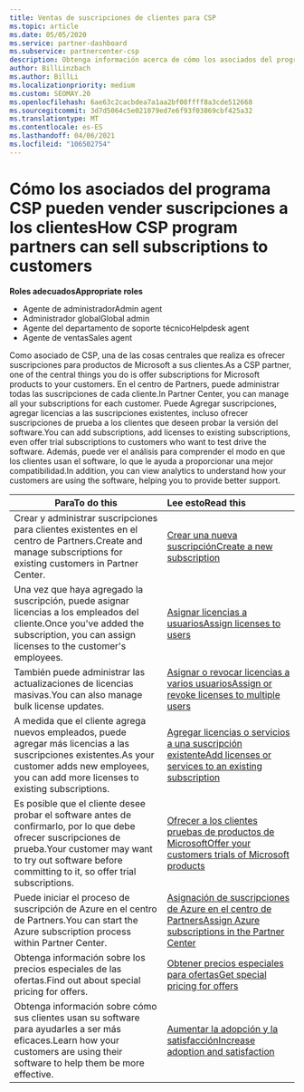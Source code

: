 ```yaml
---
title: Ventas de suscripciones de clientes para CSP
ms.topic: article
ms.date: 05/05/2020
ms.service: partner-dashboard
ms.subservice: partnercenter-csp
description: Obtenga información acerca de cómo los asociados del programa CSP pueden vender suscripciones a los clientes y administrarlas a través del centro de Partners.
author: BillLinzbach
ms.author: BillLi
ms.localizationpriority: medium
ms.custom: SEOMAY.20
ms.openlocfilehash: 6ae63c2cacbdea7a1aa2bf08ffff8a3cde512668
ms.sourcegitcommit: 3d7d5064c5e021079ed7e6f93f03869cbf425a32
ms.translationtype: MT
ms.contentlocale: es-ES
ms.lasthandoff: 04/06/2021
ms.locfileid: "106502754"
---
```

# <a name="how-csp-program-partners-can-sell-subscriptions-to-customers"></a><span data-ttu-id="b8c96-103">Cómo los asociados del programa CSP pueden vender suscripciones a los clientes</span><span class="sxs-lookup"><span data-stu-id="b8c96-103">How CSP program partners can sell subscriptions to customers</span></span>

<span data-ttu-id="b8c96-104">**Roles adecuados**</span><span class="sxs-lookup"><span data-stu-id="b8c96-104">**Appropriate roles**</span></span>

- <span data-ttu-id="b8c96-105">Agente de administrador</span><span class="sxs-lookup"><span data-stu-id="b8c96-105">Admin agent</span></span>
- <span data-ttu-id="b8c96-106">Administrador global</span><span class="sxs-lookup"><span data-stu-id="b8c96-106">Global admin</span></span>
- <span data-ttu-id="b8c96-107">Agente del departamento de soporte técnico</span><span class="sxs-lookup"><span data-stu-id="b8c96-107">Helpdesk agent</span></span>
- <span data-ttu-id="b8c96-108">Agente de ventas</span><span class="sxs-lookup"><span data-stu-id="b8c96-108">Sales agent</span></span>

<span data-ttu-id="b8c96-109">Como asociado de CSP, una de las cosas centrales que realiza es ofrecer suscripciones para productos de Microsoft a sus clientes.</span><span class="sxs-lookup"><span data-stu-id="b8c96-109">As a CSP partner, one of the central things you do is offer subscriptions for Microsoft products to your customers.</span></span> <span data-ttu-id="b8c96-110">En el centro de Partners, puede administrar todas las suscripciones de cada cliente.</span><span class="sxs-lookup"><span data-stu-id="b8c96-110">In Partner Center, you can manage all your subscriptions for each customer.</span></span> <span data-ttu-id="b8c96-111">Puede Agregar suscripciones, agregar licencias a las suscripciones existentes, incluso ofrecer suscripciones de prueba a los clientes que deseen probar la versión del software.</span><span class="sxs-lookup"><span data-stu-id="b8c96-111">You can add subscriptions, add licenses to existing subscriptions, even offer trial subscriptions to customers who want to test drive the software.</span></span> <span data-ttu-id="b8c96-112">Además, puede ver el análisis para comprender el modo en que los clientes usan el software, lo que le ayuda a proporcionar una mejor compatibilidad.</span><span class="sxs-lookup"><span data-stu-id="b8c96-112">In addition, you can view analytics to understand how your customers are using the software, helping you to provide better support.</span></span>

|<span data-ttu-id="b8c96-113">**Para**</span><span class="sxs-lookup"><span data-stu-id="b8c96-113">**To do this**</span></span>   |<span data-ttu-id="b8c96-114">**Lee esto**</span><span class="sxs-lookup"><span data-stu-id="b8c96-114">**Read this**</span></span>   |
|----------------------|:----------------------|
|<span data-ttu-id="b8c96-115">Crear y administrar suscripciones para clientes existentes en el centro de Partners.</span><span class="sxs-lookup"><span data-stu-id="b8c96-115">Create and manage subscriptions for existing customers in Partner Center.</span></span>|[<span data-ttu-id="b8c96-116">Crear una nueva suscripción</span><span class="sxs-lookup"><span data-stu-id="b8c96-116">Create a new subscription</span></span>](create-a-new-subscription.md)|
|<span data-ttu-id="b8c96-117">Una vez que haya agregado la suscripción, puede asignar licencias a los empleados del cliente.</span><span class="sxs-lookup"><span data-stu-id="b8c96-117">Once you've added the subscription, you can assign licenses to the customer's employees.</span></span>  |[<span data-ttu-id="b8c96-118">Asignar licencias a usuarios</span><span class="sxs-lookup"><span data-stu-id="b8c96-118">Assign licenses to users</span></span>](assign-licenses-to-users.md)|
|<span data-ttu-id="b8c96-119">También puede administrar las actualizaciones de licencias masivas.</span><span class="sxs-lookup"><span data-stu-id="b8c96-119">You can also manage bulk license updates.</span></span>   |[<span data-ttu-id="b8c96-120">Asignar o revocar licencias a varios usuarios</span><span class="sxs-lookup"><span data-stu-id="b8c96-120">Assign or revoke licenses to multiple users</span></span>](bulk-license-provisioning-for-multiple-users.md)|
|<span data-ttu-id="b8c96-121">A medida que el cliente agrega nuevos empleados, puede agregar más licencias a las suscripciones existentes.</span><span class="sxs-lookup"><span data-stu-id="b8c96-121">As your customer adds new employees, you can add more licenses to existing subscriptions.</span></span>   |[<span data-ttu-id="b8c96-122">Agregar licencias o servicios a una suscripción existente</span><span class="sxs-lookup"><span data-stu-id="b8c96-122">Add licenses or services to an existing subscription</span></span>](add-licenses-or-services-to-an-existing-subscription.md)|
|<span data-ttu-id="b8c96-123">Es posible que el cliente desee probar el software antes de confirmarlo, por lo que debe ofrecer suscripciones de prueba.</span><span class="sxs-lookup"><span data-stu-id="b8c96-123">Your customer may want to try out software before committing to it, so offer trial subscriptions.</span></span>    |[<span data-ttu-id="b8c96-124">Ofrecer a los clientes pruebas de productos de Microsoft</span><span class="sxs-lookup"><span data-stu-id="b8c96-124">Offer your customers trials of Microsoft products</span></span>](offer-your-customers-trials-of-microsoft-products.md)|
|<span data-ttu-id="b8c96-125">Puede iniciar el proceso de suscripción de Azure en el centro de Partners.</span><span class="sxs-lookup"><span data-stu-id="b8c96-125">You can start the Azure subscription process within Partner Center.</span></span>   |[<span data-ttu-id="b8c96-126">Asignación de suscripciones de Azure en el centro de Partners</span><span class="sxs-lookup"><span data-stu-id="b8c96-126">Assign Azure subscriptions in the Partner Center</span></span>](assign-azure-subscriptions.md)|
|<span data-ttu-id="b8c96-127">Obtenga información sobre los precios especiales de las ofertas.</span><span class="sxs-lookup"><span data-stu-id="b8c96-127">Find out about special pricing for offers.</span></span>   |[<span data-ttu-id="b8c96-128">Obtener precios especiales para ofertas</span><span class="sxs-lookup"><span data-stu-id="b8c96-128">Get special pricing for offers</span></span>](get-special-pricing-for-offers.md)|
|<span data-ttu-id="b8c96-129">Obtenga información sobre cómo sus clientes usan su software para ayudarles a ser más eficaces.</span><span class="sxs-lookup"><span data-stu-id="b8c96-129">Learn how your customers are using their software to help them be more effective.</span></span>   | [<span data-ttu-id="b8c96-130">Aumentar la adopción y la satisfacción</span><span class="sxs-lookup"><span data-stu-id="b8c96-130">Increase adoption and satisfaction</span></span>](increasing-adoption-and-satisfaction.md)   |
